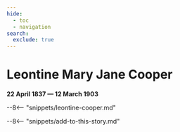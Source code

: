 ```yaml
---
hide:
  - toc
  - navigation
search:
  exclude: true  
---
```


# Leontine Mary Jane Cooper 

**22 April 1837 — 12 March 1903**

--8<-- "snippets/leontine-cooper.md"

<!--
![Leontine Mary Jane Cooper](../assets/leontine-cooper.jpg){ width="32%" }
-->

--8<-- "snippets/add-to-this-story.md"